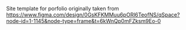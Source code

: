 Site template for porfolio
originally taken from https://www.figma.com/design/0GsKFKMMuu6pORl6TeofNS/qSpace?node-id=1-1145&node-type=frame&t=6kWnQp0mFZksm9Eo-0
